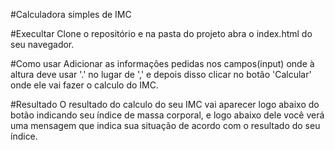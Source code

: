 #Calculadora simples de IMC

<!-- execultar -->
#Execultar
Clone o repositório e na pasta do projeto abra o index.html do seu navegador.

<!-- Como usar -->
#Como usar
Adicionar as informações pedidas nos campos(input) onde à altura deve usar '.' no lugar de ',' e depois disso clicar no botão 'Calcular' onde ele vai fazer o calculo do IMC.

<!-- Resultado -->
#Resultado
O resultado do calculo do seu IMC vai aparecer logo abaixo do botão indicando seu índice de massa corporal, e logo abaixo dele você verá uma mensagem que indica sua situação de acordo com o resultado do seu índice.